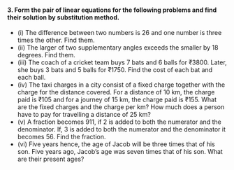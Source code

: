 #### 3. Form the pair of linear equations for the following problems and find their solution by substitution method.
* (i) The difference between two numbers is 26 and one number is three times the other. Find them.
* (ii) The larger of two supplementary angles exceeds the smaller by 18 degrees. Find them.
* (iii) The coach of a cricket team buys 7 bats and 6 balls for ₹3800. Later, she buys 3 bats and 5 balls for ₹1750. Find the cost of each bat and each ball.
* (iv) The taxi charges in a city consist of a fixed charge together with the charge for the distance covered. For a distance of 10 km, the charge paid is ₹105 and for a journey of 15 km, the charge paid is ₹155. What are the fixed charges and the charge per km? How much does a person have to pay for travelling a distance of
25 km?
* (v) A fraction becomes 911, if 2 is added to both the numerator and the denominator. If, 3 is added to both the numerator and the denominator it becomes 56. Find the fraction.
* (vi) Five years hence, the age of Jacob will be three times that of his son. Five years ago, Jacob’s age was seven times that of his son. What are their present ages?
